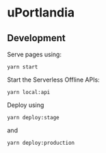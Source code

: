 # uPortlandia


## Development

Serve pages using:
```
yarn start
```

Start the Serverless Offline APIs:
```
yarn local:api
```

Deploy using

```
yarn deploy:stage
```

and

```
yarn deploy:production
```
